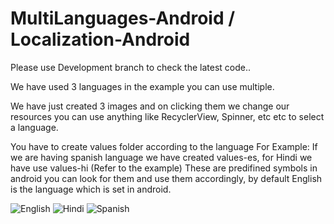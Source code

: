 # MultiLanguages-Android / Localization-Android

Please use Development branch to check the latest code..

We have used 3 languages in the example you can use multiple.

We have just created 3 images and on clicking them we change our resources you can use anything like RecyclerView, Spinner, etc etc to select a language.

You have to create values folder according to the language
For Example:
If we are having spanish language we have created values-es, for Hindi we have use values-hi (Refer to the example)
These are predifined symbols in android you can look for them and use them accordingly, by default English is the language which is set in android.


![English](https://imgur.com/eFzpNoW)
![Hindi](https://imgur.com/5DZIQLo)
![Spanish](https://imgur.com/mnCgPL2)

